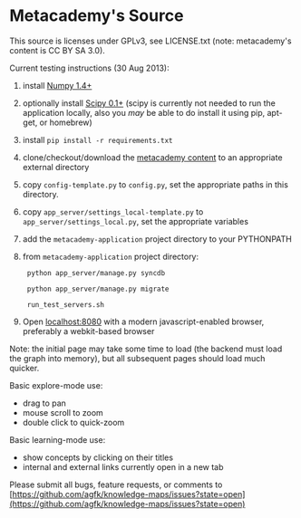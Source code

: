 Metacademy's Source
==============

This source is licenses under GPLv3, see LICENSE.txt (note: metacademy's content is CC BY SA 3.0).

                             
Current testing instructions (30 Aug 2013):

1. install [Numpy 1.4+](http://www.numpy.org/)
2. optionally install [Scipy 0.1+](http://scipy.org/) (scipy is currently not needed to run the application locally, also you _may_ be able to do install it using pip, apt-get, or homebrew)
2. install `pip install -r requirements.txt`
2. clone/checkout/download the [metacademy content](https://github.com/metacademy/metacademy-content) to an appropriate external directory 
3. copy `config-template.py` to `config.py`, set the appropriate paths in this directory.
4. copy `app_server/settings_local-template.py` to `app_server/settings_local.py`, set the appropriate variables
4. add the `metacademy-application` project directory to your PYTHONPATH
5. from `metacademy-application` project directory:

        python app_server/manage.py syncdb
        
        python app_server/manage.py migrate

        run_test_servers.sh
        
6. Open [localhost:8080](http://localhost:8080) with a modern javascript-enabled browser, preferably a webkit-based browser

Note: the initial page may take some time to load (the backend must load the graph into memory), but all subsequent pages should load much quicker.

Basic explore-mode use:

- drag to pan	
- mouse scroll to zoom	
- double click to quick-zoom 

Basic learning-mode use:

- show concepts by clicking on their titles
- internal and external links currently open in a new tab

Please submit all bugs, feature requests, or comments to [https://github.com/agfk/knowledge-maps/issues?state=open](https://github.com/agfk/knowledge-maps/issues?state=open)

